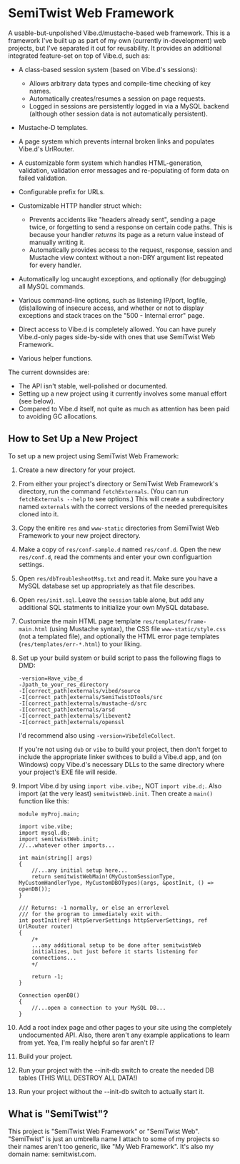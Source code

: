 SemiTwist Web Framework
=======================

A usable-but-unpolished Vibe.d/mustache-based web framework. This is a framework I've built up as part of my own (currently in-development) web projects, but I've separated it out for reusability. It provides an additional integrated feature-set on top of Vibe.d, such as:

* A class-based session system (based on Vibe.d's sessions):
  - Allows arbitrary data types and compile-time checking of key names.
  - Automatically creates/resumes a session on page requests.
  - Logged in sessions are persistently logged in via a MySQL backend (although other session data is not automatically persistent).

* Mustache-D templates.

* A page system which prevents internal broken links and populates Vibe.d's UrlRouter.

* A customizable form system which handles HTML-generation, validation, validation error messages and re-populating of form data on failed validation.

* Configurable prefix for URLs.

* Customizable HTTP handler struct which:
  - Prevents accidents like "headers already sent", sending a page twice, or forgetting to send a response on certain code paths. This is because your handler *returns* its page as a return value instead of manually writing it.
  - Automatically provides access to the request, response, session and Mustache view context without a non-DRY argument list repeated for every handler.

* Automatically log uncaught exceptions, and optionally (for debugging) all MySQL commands.

* Various command-line options, such as listening IP/port, logfile, (dis)allowing of insecure access, and whether or not to display exceptions and stack traces on the "500 - Internal error" page.

* Direct access to Vibe.d is completely allowed. You can have purely Vibe.d-only pages side-by-side with ones that use SemiTwist Web Framework.

* Various helper functions.

The current downsides are:
* The API isn't stable, well-polished or documented.
* Setting up a new project using it currently involves some manual effort (see below).
* Compared to Vibe.d itself, not quite as much as attention has been paid to avoiding GC allocations.

How to Set Up a New Project
---------------------------

To set up a new project using SemiTwist Web Framework:

1. Create a new directory for your project.

2. From either your project's directory or SemiTwist Web Framework's directory, run the command ```fetchExternals```. (You can run ```fetchExternals --help``` to see options.) This will create a subdirectory named ```externals``` with the correct versions of the needed prerequisites cloned into it.

3. Copy the enitire ```res``` and ```www-static``` directories from SemiTwist Web Framework to your new project directory.

4. Make a copy of ```res/conf-sample.d``` named ```res/conf.d```. Open the new ```res/conf.d```, read the comments and enter your own configuartion settings.

5. Open ```res/dbTroubleshootMsg.txt``` and read it. Make sure you have a MySQL database set up appropriately as that file describes.

6. Open ```res/init.sql```. Leave the ```session``` table alone, but add any additional SQL statments to initialize your own MySQL database.

7. Customize the main HTML page template ```res/templates/frame-main.html``` (using Mustache syntax), the CSS file ```www-static/style.css``` (not a templated file), and optionally the HTML error page templates (```res/templates/err-*.html```) to your liking.

8. Set up your build system or build script to pass the following flags to DMD:
    ```
	-version=Have_vibe_d
	-Jpath_to_your_res_directory
	-I[correct_path]externals/vibed/source
	-I[correct_path]externals/SemiTwistDTools/src
	-I[correct_path]externals/mustache-d/src
	-I[correct_path]externals/arsd
	-I[correct_path]externals/libevent2
	-I[correct_path]externals/openssl
	```
	
	I'd recommend also using ```-version=VibeIdleCollect```.
	
	If you're not using ```dub``` or ```vibe``` to build your project, then don't forget to include the appropriate linker swithces to build a Vibe.d app, and (on Windows) copy Vibe.d's necessary DLLs to the same directory where your project's EXE file will reside.

9. Import Vibe.d by using ```import vibe.vibe;```, NOT ```import vibe.d;```. Also import (at the very least) ```semitwistWeb.init```. Then create a ```main()``` function like this:

	```
	module myProj.main;

	import vibe.vibe;
	import mysql.db;
	import semitwistWeb.init;
	//...whatever other imports...

	int main(string[] args)
	{
		//...any initial setup here...
		return semitwistWebMain!(MyCustomSessionType, MyCustomHandlerType, MyCustomDBOTypes)(args, &postInit, () => openDB());
	}

	/// Returns: -1 normally, or else an errorlevel
	/// for the program to immediately exit with.
	int postInit(ref HttpServerSettings httpServerSettings, ref UrlRouter router)
	{
		/+
		...any additional setup to be done after semitwistWeb
		initializes, but just before it starts listening for
		connections...
		+/
		
		return -1;
	}

	Connection openDB()
	{
		//...open a connection to your MySQL DB...
	}
	```

10. Add a root index page and other pages to your site using the completely undocumented API. Also, there aren't any example applications to learn from yet. Yea, I'm really helpful so far aren't I?

11. Build your project.

12. Run your project with the --init-db switch to create the needed DB tables (THIS WILL DESTROY ALL DATA!)

13. Run your project without the --init-db switch to actually start it.

What is "SemiTwist"?
--------------------

This project is "SemiTwist Web Framework" or "SemiTwist Web". "SemiTwist" is just an umbrella name I attach to some of my projects so their names aren't too generic, like "My Web Framework". It's also my domain name: semitwist.com.
